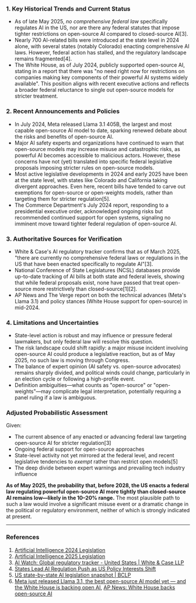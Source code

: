 ### 1. Key Historical Trends and Current Status

- As of late May 2025, *no comprehensive federal law* specifically regulates AI in the US, nor are there any federal statutes that impose tighter restrictions on open-source AI compared to closed-source AI[3].
- Nearly 700 AI-related bills were introduced at the state level in 2024 alone, with several states (notably Colorado) enacting comprehensive AI laws. However, federal action has stalled, and the regulatory landscape remains fragmented[4].
- The White House, as of July 2024, publicly supported open-source AI, stating in a report that there was "no need right now for restrictions on companies making key components of their powerful AI systems widely available". This position aligns with recent executive actions and reflects a broader federal reluctance to single out open-source models for stricter treatment.

### 2. Recent Announcements and Policies

- In July 2024, Meta released Llama 3.1 405B, the largest and most capable open-source AI model to date, sparking renewed debate about the risks and benefits of open-source AI.
- Major AI safety experts and organizations have continued to warn that open-source models may increase misuse and catastrophic risks, as powerful AI becomes accessible to malicious actors. However, these concerns have not (yet) translated into specific federal legislative proposals imposing stricter rules on open-source models.
- Most active legislative developments in 2024 and early 2025 have been at the state level, with states like Colorado and California taking divergent approaches. Even here, recent bills have tended to carve out exemptions for open-source or open-weights models, rather than targeting them for stricter regulation[5].
- The Commerce Department's July 2024 report, responding to a presidential executive order, acknowledged ongoing risks but recommended continued support for open systems, signaling no imminent move toward tighter federal regulation of open-source AI.

### 3. Authoritative Sources for Verification

- White & Case's AI regulatory tracker confirms that as of March 2025, "there are currently no comprehensive federal laws or regulations in the US that have been enacted specifically to regulate AI"[3].
- National Conference of State Legislatures (NCSL) databases provide up-to-date tracking of AI bills at both state and federal levels, showing that while federal proposals exist, none have passed that treat open-source more restrictively than closed-source[1][2].
- AP News and The Verge report on both the technical advances (Meta's Llama 3.1) and policy stances (White House support for open-source) in mid-2024.

### 4. Limitations and Uncertainties

- State-level action is robust and may influence or pressure federal lawmakers, but only federal law will resolve this question.
- The risk landscape could shift rapidly: a major misuse incident involving open-source AI could produce a legislative reaction, but as of May 2025, no such law is moving through Congress.
- The balance of expert opinion (AI safety vs. open-source advocates) remains sharply divided, and political winds could change, particularly in an election cycle or following a high-profile event.
- Definition ambiguities—what counts as "open-source" or "open-weights"—may complicate legal interpretation, potentially requiring a panel ruling if a law is ambiguous.

### Adjusted Probabilistic Assessment

Given:

- The current absence of any enacted or advancing federal law targeting open-source AI for stricter regulation[3]
- Ongoing federal support for open-source approaches
- State-level activity not yet mirrored at the federal level, and recent legislative tendencies to *exempt* rather than restrict open models[5]
- The deep divide between expert warnings and prevailing tech industry influence

**As of May 2025, the probability that, before 2028, the US enacts a federal law regulating powerful open-source AI more tightly than closed-source AI remains low—likely in the 10–20% range.** The most plausible path to such a law would involve a significant misuse event or a dramatic change in the political or regulatory environment, neither of which is strongly indicated at present.

---

### References

1. [Artificial Intelligence 2024 Legislation](https://www.ncsl.org/technology-and-communication/artificial-intelligence-2024-legislation)
2. [Artificial Intelligence 2025 Legislation](https://www.ncsl.org/technology-and-communication/artificial-intelligence-2025-legislation)
3. [AI Watch: Global regulatory tracker - United States | White & Case LLP](https://www.whitecase.com/insight-our-thinking/ai-watch-global-regulatory-tracker-united-states)
4. [States Lead AI Regulation Push as US Policy Interests Shift](https://www.pymnts.com/artificial-intelligence-2/2024/states-lead-ai-regulation-push-as-us-policy-interests-shift-with-new-administration/)
5. [US state-by-state AI legislation snapshot | BCLP](https://www.bclplaw.com/en-US/events-insights-news/us-state-by-state-artificial-intelligence-legislation-snapshot.html)
6. [Meta just released Llama 3.1, the best open-source AI model yet — and the White House is backing open AI](https://www.theverge.com/2024/7/23/24204055/meta-ai-llama-3-1-open-source-assistant-openai-chatgpt), [AP News: White House backs open-source AI](https://apnews.com/article/ai-open-source-white-house-f62009172c46c5003ddd9481aa49f7c3)